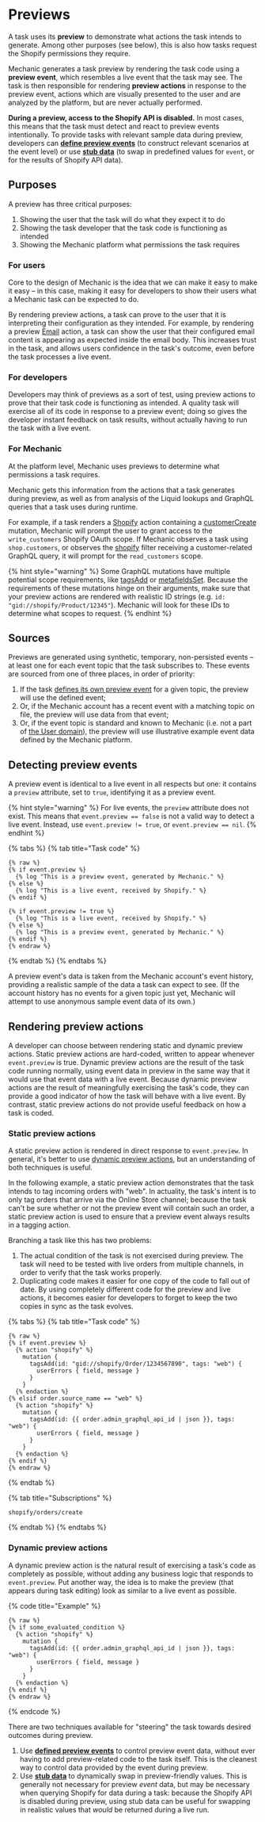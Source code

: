 # Previews

A task uses its **preview** to demonstrate what actions the task intends to generate. Among other purposes (see below), this is also how tasks request the Shopify permissions they require.

Mechanic generates a task preview by rendering the task code using a **preview event**, which resembles a live event that the task may see. The task is then responsible for rendering **preview actions** in response to the preview event, actions which are visually presented to the user and are analyzed by the platform, but are never actually performed.

**During a preview, access to the Shopify API is disabled.** In most cases, this means that the task must detect and react to preview events intentionally. To provide tasks with relevant sample data during preview, developers can [**define preview events**](events.md) (to construct relevant scenarios at the event level) or use [**stub data**](stub-data.md) (to swap in predefined values for `event`, or for the results of Shopify API data).

## Purposes

A preview has three critical purposes:

1. Showing the user that the task will do what they expect it to do
2. Showing the task developer that the task code is functioning as intended
3. Showing the Mechanic platform what permissions the task requires

### For users

Core to the design of Mechanic is the idea that we can make it easy to make it easy – in this case, making it easy for developers to show their users what a Mechanic task can be expected to do.

By rendering preview actions, a task can prove to the user that it is interpreting their configuration as they intended. For example, by rendering a preview [Email](../../actions/email.md) action, a task can show the user that their configured email content is appearing as expected inside the email body. This increases trust in the task, and allows users confidence in the task's outcome, even before the task processes a live event.

### For developers

Developers may think of previews as a sort of test, using preview actions to prove that their task code is functioning as intended. A quality task will exercise all of its code in response to a preview event; doing so gives the developer instant feedback on task results, without actually having to run the task with a live event.

### For Mechanic

At the platform level, Mechanic uses previews to determine what permissions a task requires.

Mechanic gets this information from the actions that a task generates during preview, as well as from analysis of the Liquid lookups and GraphQL queries that a task uses during runtime.

For example, if a task renders a [Shopify](../../actions/shopify.md) action containing a [customerCreate](https://shopify.dev/api/admin-graphql/latest/mutations/customercreate) mutation, Mechanic will prompt the user to grant access to the `write_customers` Shopify OAuth scope. If Mechanic observes a task using `shop.customers`, or observes the [shopify](../../../platform/liquid/filters.md#shopify) filter receiving a customer-related GraphQL query, it will prompt for the `read_customers` scope.

{% hint style="warning" %}
Some GraphQL mutations have multiple potential scope requirements, like [tagsAdd](https://shopify.dev/api/admin-graphql/latest/mutations/tagsadd) or [metafieldsSet](https://shopify.dev/api/admin-graphql/latest/mutations/metafieldsset). Because the requirements of these mutations hinge on their arguments, make sure that your preview actions are rendered with realistic ID strings (e.g. `id: "gid://shopify/Product/12345"`). Mechanic will look for these IDs to determine what scopes to request.
{% endhint %}

## Sources

Previews are generated using synthetic, temporary, non-persisted events – at least one for each event topic that the task subscribes to. These events are sourced from one of three places, in order of priority:

1. If the task [defines its own preview event](events.md) for a given topic, the preview will use the defined event;
2. Or, if the Mechanic account has a recent event with a matching topic on file, the preview will use data from that event;
3. Or, if the event topic is standard and known to Mechanic (i.e. not a part of [the User domain](../../../platform/events/)), the preview will use illustrative example event data defined by the Mechanic platform.

## Detecting preview events

A preview event is identical to a live event in all respects but one: it contains a `preview` attribute, set to `true`, identifying it as a preview event.

{% hint style="warning" %}
For live events, the `preview` attribute does not exist. This means that `event.preview == false` is not a valid way to detect a live event. Instead, use `event.preview != true`, or `event.preview == nil`.
{% endhint %}

{% tabs %}
{% tab title="Task code" %}
```liquid
{% raw %}
{% if event.preview %}
  {% log "This is a preview event, generated by Mechanic." %}
{% else %}
  {% log "This is a live event, received by Shopify." %}
{% endif %}

{% if event.preview != true %}
  {% log "This is a live event, received by Shopify." %}
{% else %}
  {% log "This is a preview event, generated by Mechanic." %}
{% endif %}
{% endraw %}
```
{% endtab %}
{% endtabs %}

A preview event's data is taken from the Mechanic account's event history, providing a realistic sample of the data a task can expect to see. (If the account history has no events for a given topic just yet, Mechanic will attempt to use anonymous sample event data of its own.)

## Rendering preview actions

A developer can choose between rendering static and dynamic preview actions. Static preview actions are hard-coded, written to appear whenever `event.preview` is true. Dynamic preview actions are the result of the task code running normally, using event data in preview in the same way that it would use that event data with a live event. Because dynamic preview actions are the result of meaningfully exercising the task's code, they can provide a good indicator of how the task will behave with a live event. By contrast, static preview actions do not provide useful feedback on how a task is coded.

### Static preview actions

A static preview action is rendered in direct response to `event.preview`. In general, it's better to use [dynamic preview actions](./#dynamic-preview-actions), but an understanding of both techniques is useful.

In the following example, a static preview action demonstrates that the task intends to tag incoming orders with "web". In actuality, the task's intent is to only tag orders that arrive via the Online Store channel; because the task can't be sure whether or not the preview event will contain such an order, a static preview action is used to ensure that a preview event always results in a tagging action.

Branching a task like this has two problems:

1. The actual condition of the task is not exercised during preview. The task will need to be tested with live orders from multiple channels, in order to verify that the task works properly.
2. Duplicating code makes it easier for one copy of the code to fall out of date. By using completely different code for the preview and live actions, it becomes easier for developers to forget to keep the two copies in sync as the task evolves.

{% tabs %}
{% tab title="Task code" %}
```liquid
{% raw %}
{% if event.preview %}
  {% action "shopify" %}
    mutation {
      tagsAdd(id: "gid://shopify/Order/1234567890", tags: "web") {
        userErrors { field, message }
      }
    }
  {% endaction %}
{% elsif order.source_name == "web" %}
  {% action "shopify" %}
    mutation {
      tagsAdd(id: {{ order.admin_graphql_api_id | json }}, tags: "web") {
        userErrors { field, message }
      }
    }
  {% endaction %}
{% endif %}
{% endraw %}
```
{% endtab %}

{% tab title="Subscriptions" %}
```
shopify/orders/create
```
{% endtab %}
{% endtabs %}

### Dynamic preview actions

A dynamic preview action is the natural result of exercising a task's code as completely as possible, without adding any business logic that responds to `event.preview`. Put another way, the idea is to make the preview (that appears during task editing) look as similar to a live event as possible.

{% code title="Example" %}
```liquid
{% raw %}
{% if some_evaluated_condition %}
  {% action "shopify" %}
    mutation {
      tagsAdd(id: {{ order.admin_graphql_api_id | json }}, tags: "web") {
        userErrors { field, message }
      }
    }
  {% endaction %}
{% endif %}
{% endraw %}
```
{% endcode %}

There are two techniques available for "steering" the task towards desired outcomes during preview.

1. Use [**defined preview events**](events.md) to control preview event data, without ever having to add preview-related code to the task itself. This is the cleanest way to control data provided by the event during preview.
2. Use [**stub data**](stub-data.md) to dynamically swap in preview-friendly values. This is generally not necessary for preview _event_ data, but may be necessary when querying Shopify for data during a task: because the Shopify API is disabled during preview, using stub data can be useful for swapping in realistic values that _would_ be returned during a live run.
